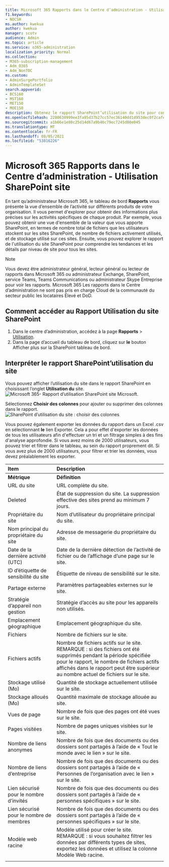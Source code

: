 ```yaml
---
title: Microsoft 365 Rapports dans le Centre d’administration - Utilisation SharePoint site
f1.keywords:
- NOCSH
ms.author: kwekua
author: kwekua
manager: scotv
audience: Admin
ms.topic: article
ms.service: o365-administration
localization_priority: Normal
ms.collection:
- M365-subscription-management
- Adm_O365
- Adm_NonTOC
ms.custom:
- AdminSurgePortfolio
- AdminTemplateSet
search.appverid:
- BCS160
- MST160
- MET150
- MOE150
description: Obtenez le rapport SharePoint’utilisation du site pour connaître le nombre de fichiers stockés par les utilisateurs dans les sites SharePoint, le nombre d’utilisateurs activement utilisés et le stockage total utilisé.
ms.openlocfilehash: 2280630999ee3fa95d37b27cc57ec36140dd1d953dec0f2cafea8367baf2391e
ms.sourcegitcommit: a1b66e1e80c25d14d67a9b46c79ec7245d88e045
ms.translationtype: MT
ms.contentlocale: fr-FR
ms.lasthandoff: 08/05/2021
ms.locfileid: "53816226"
---
```

# <a name="microsoft-365-reports-in-the-admin-center---sharepoint-site-usage"></a>Microsoft 365 Rapports dans le Centre d’administration - Utilisation SharePoint site

En tant qu’administrateur Microsoft 365, le tableau de bord **Rapports** vous présente la vue d’ensemble de l’activité sur différents produits de votre organisation. Il vous permet d'explorer pour obtenir des informations plus précises sur les activités spécifiques de chaque produit. Par exemple, vous pouvez obtenir une vue d'ensemble de la valeur que vous apporte SharePoint, en termes de nombre total de fichiers que les utilisateurs stockent sur les sites SharePoint, de nombre de fichiers activement utilisés, et de stockage utilisé sur ces sites. Ensuite, vous pouvez explorer le rapport de l'utilisation du site SharePoint pour comprendre les tendances et les détails par niveau de site pour tous les sites. 
  
> [!NOTE]
> Vous devez être administrateur général, lecteur général ou lecteur de rapports dans Microsoft 365 ou administrateur Exchange, SharePoint, service Teams, Teams Communications ou administrateur Skype Entreprise pour voir les rapports.
Microsoft 365 Les rapports dans le Centre d’administration ne sont pas pris en charge Cloud de la communauté du secteur public les locataires Élevé et DoD.
 
## <a name="how-to-get-to-the-sharepoint-site-usage-report"></a>Comment accéder au Rapport Utilisation du site SharePoint

1. Dans le centre d’administration, accédez à la page **Rapports** \> <a href="https://go.microsoft.com/fwlink/p/?linkid=2074756" target="_blank">Utilisation</a>. 
2. Dans la page d’accueil du tableau de bord, cliquez sur **le** bouton Afficher plus sur la SharePoint tableau de bord.
  
## <a name="interpret-the-sharepoint-site-usage-report"></a>Interpréter le rapport SharePoint’utilisation du site

Vous pouvez afficher l’utilisation du site dans le rapport SharePoint en choisissant l’onglet **Utilisation du** site.<br/>![Microsoft 365- Rapport d’utilisation SharePoint site Microsoft.](../../media/d1cb6200-e81c-460b-9d05-53f4bd7cf5ee.png)

Sélectionnez **Choisir des colonnes** pour ajouter ou supprimer des colonnes dans le rapport.  <br/> ![SharePoint d’utilisation du site : choisir des colonnes](../../media/71ac3195-c494-40c1-9346-a858125ef6df.png)

Vous pouvez également exporter les données du rapport dans un Excel .csv en sélectionnant **le** lien Exporter. Cela a pour effet d'exporter les données de tous les utilisateurs afin d'effectuer un tri et un filtrage simples à des fins d'analyse approfondie. Si vous avez moins de 2000 utilisateurs, vous pouvez trier et filtrer dans le tableau, au sein du rapport proprement dit. Si vous avez plus de 2000 utilisateurs, pour filtrer et trier les données, vous devez préalablement les exporter. 
  
|Item|Description|
|:-----|:-----|
|**Métrique**|**Définition**|
|URL du site  <br/> |URL complète du site. <br/> |
|Deleted  <br/> |État de suppression du site. La suppression effective des sites prend au minimum 7 jours.  <br/> |
|Propriétaire du site  <br/> |Nom d’utilisateur du propriétaire principal du site.   <br/> |
|Nom principal du propriétaire du site  <br/> |Adresse de messagerie du propriétaire du site. <br/> |
|Date de la dernière activité (UTC)  <br/> | Date de la dernière détection de l’activité de fichier ou de l’affichage d’une page sur le site.  <br/> |
|ID d’étiquette de sensibilité du site  <br/> | Étiquette de niveau de sensibilité sur le site.  <br/> |
|Partage externe  <br/> | Paramètres partageables externes sur le site.  <br/> |
|Stratégie d’appareil non gestion  <br/> | Stratégie d’accès au site pour les appareils non utilisés.  <br/> |
|Emplacement géographique  <br/> | Emplacement géographique du site.  <br/> |
|Fichiers  <br/> |Nombre de fichiers sur le site. <br/>|
|Fichiers actifs  <br/> | Nombre de fichiers actifs sur le site.<br/> REMARQUE : si des fichiers ont été supprimés pendant la période spécifiée pour le rapport, le nombre de fichiers actifs affichés dans le rapport peut être supérieur au nombre actuel de fichiers sur le site.  <br/> |
|Stockage utilisé (Mo)  <br/> |Quantité de stockage actuellement utilisée sur le site.  <br/>|
|Stockage alloués (Mo)  <br/> |Quantité maximale de stockage allouée au site.  <br/>|
|Vues de page  <br/> |Nombre de fois que des pages ont été vues sur le site.  <br/>|
|Pages visitées  <br/> |Nombre de pages uniques visitées sur le site.  <br/>|
|Nombre de liens anonymes  <br/> |Nombre de fois que des documents ou des dossiers sont partagés à l’aide de « Tout le monde avec le lien » sur le site.  <br/>|
|Nombre de liens d’entreprise  <br/> |Nombre de fois que des documents ou des dossiers sont partagés à l’aide de « Personnes de l’organisation avec le lien » sur le site.  <br/>|
|Lien sécurisé pour le nombre d’invités  <br/> |Nombre de fois que des documents ou des dossiers sont partagés à l’aide de « personnes spécifiques » sur le site.  <br/>|
|Lien sécurisé pour le nombre de membres  <br/> |Nombre de fois que des documents ou des dossiers sont partagés à l’aide de « personnes spécifiques » sur le site.  <br/>|
|Modèle web racine  <br/> |Modèle utilisé pour créer le site.  <br/> REMARQUE : si vous souhaitez filtrer les données par différents types de sites, exportez les données et utilisez la colonne Modèle Web racine. |
|||